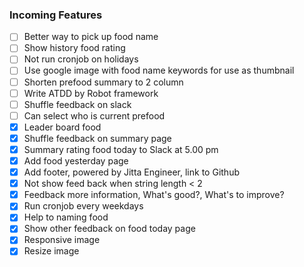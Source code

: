 ### Incoming Features

- [ ] Better way to pick up food name
- [ ] Show history food rating
- [ ] Not run cronjob on holidays
- [ ] Use google image with food name keywords for use as thumbnail
- [ ] Shorten prefood summary to 2 column
- [ ] Write ATDD by Robot framework
- [ ] Shuffle feedback on slack
- [ ] Can select who is current prefood
- [x] Leader board food
- [x] Shuffle feedback on summary page
- [x] Summary rating food today to Slack at 5.00 pm
- [x] Add food yesterday page
- [X] Add footer, powered by Jitta Engineer, link to Github
- [X] Not show feed back when string length < 2
- [x] Feedback more information, What's good?, What's to improve?
- [x] Run cronjob every weekdays
- [x] Help to naming food
- [x] Show other feedback on food today page
- [x] Responsive image
- [x] Resize image
